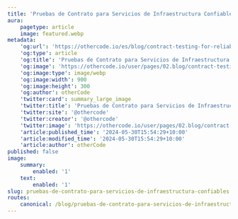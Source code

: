 ```yaml
---
title: 'Pruebas de Contrato para Servicios de Infraestructura Confiables'
aura:
    pagetype: article
    image: featured.webp
metadata:
    'og:url': 'https://othercode.io/es/blog/contract-testing-for-reliable-infrastructure-services'
    'og:type': article
    'og:title': 'Pruebas de Contrato para Servicios de Infraestructura Confiables | otherCode'
    'og:image': 'https://othercode.io/user/pages/02.blog/contract-testing-for-reliable-infrastructure-services/featured.webp'
    'og:image:type': image/webp
    'og:image:width': 900
    'og:image:height': 300
    'og:author': otherCode
    'twitter:card': summary_large_image
    'twitter:title': 'Pruebas de Contrato para Servicios de Infraestructura Confiables | otherCode'
    'twitter:site': '@othercode'
    'twitter:creator': '@othercode'
    'twitter:image': 'https://othercode.io/user/pages/02.blog/contract-testing-for-reliable-infrastructure-services/featured.webp'
    'article:published_time': '2024-05-30T15:54:29+10:00'
    'article:modified_time': '2024-05-30T15:54:29+10:00'
    'article:author': otherCode
published: false
image:
    summary:
        enabled: '1'
    text:
        enabled: '1'
slug: pruebas-de-contrato-para-servicios-de-infraestructura-confiables
routes:
    canonical: /blog/pruebas-de-contrato-para-servicios-de-infraestructura-confiables
---
```


